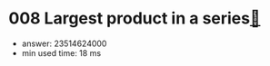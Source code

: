 008 Largest product in a series[:link:](http://projecteuler.net/problem=8)  
========================

- answer: 23514624000 
- min used time: 18 ms

